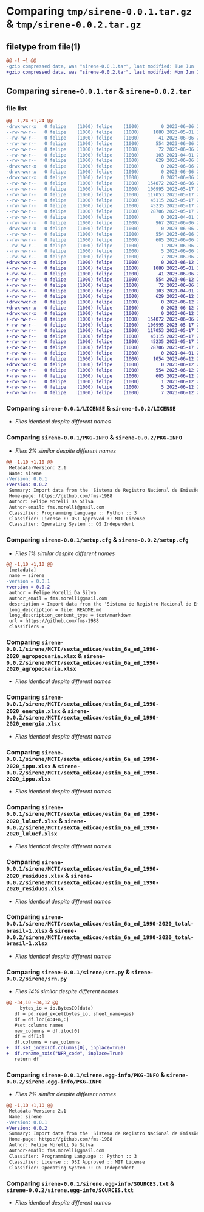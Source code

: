 # Comparing `tmp/sirene-0.0.1.tar.gz` & `tmp/sirene-0.0.2.tar.gz`

## filetype from file(1)

```diff
@@ -1 +1 @@
-gzip compressed data, was "sirene-0.0.1.tar", last modified: Tue Jun  6 21:47:10 2023, max compression
+gzip compressed data, was "sirene-0.0.2.tar", last modified: Mon Jun 12 20:58:46 2023, max compression
```

## Comparing `sirene-0.0.1.tar` & `sirene-0.0.2.tar`

### file list

```diff
@@ -1,24 +1,24 @@
-drwxrwxr-x   0 felipe    (1000) felipe    (1000)        0 2023-06-06 21:47:10.398411 sirene-0.0.1/
--rw-rw-r--   0 felipe    (1000) felipe    (1000)     1080 2023-05-01 17:49:02.000000 sirene-0.0.1/LICENSE
--rw-rw-r--   0 felipe    (1000) felipe    (1000)       41 2023-06-06 21:14:36.000000 sirene-0.0.1/MANIFEST.in
--rw-rw-r--   0 felipe    (1000) felipe    (1000)      554 2023-06-06 21:47:10.398411 sirene-0.0.1/PKG-INFO
--rw-rw-r--   0 felipe    (1000) felipe    (1000)       72 2023-06-06 21:09:38.000000 sirene-0.0.1/README.md
--rw-rw-r--   0 felipe    (1000) felipe    (1000)      103 2021-04-01 21:15:48.000000 sirene-0.0.1/pyproject.toml
--rw-rw-r--   0 felipe    (1000) felipe    (1000)      629 2023-06-06 21:47:10.398411 sirene-0.0.1/setup.cfg
-drwxrwxr-x   0 felipe    (1000) felipe    (1000)        0 2023-06-06 21:47:10.390411 sirene-0.0.1/sirene/
-drwxrwxr-x   0 felipe    (1000) felipe    (1000)        0 2023-06-06 21:47:10.386411 sirene-0.0.1/sirene/MCTI/
-drwxrwxr-x   0 felipe    (1000) felipe    (1000)        0 2023-06-06 21:47:10.398411 sirene-0.0.1/sirene/MCTI/sexta_edicao/
--rw-rw-r--   0 felipe    (1000) felipe    (1000)   154072 2023-06-06 21:32:26.000000 sirene-0.0.1/sirene/MCTI/sexta_edicao/estim_6a_ed_1990-2020_agropecuaria.xlsx
--rw-rw-r--   0 felipe    (1000) felipe    (1000)   106995 2023-05-17 20:22:59.000000 sirene-0.0.1/sirene/MCTI/sexta_edicao/estim_6a_ed_1990-2020_energia.xlsx
--rw-rw-r--   0 felipe    (1000) felipe    (1000)   117053 2023-05-17 20:23:08.000000 sirene-0.0.1/sirene/MCTI/sexta_edicao/estim_6a_ed_1990-2020_ippu.xlsx
--rw-rw-r--   0 felipe    (1000) felipe    (1000)    45115 2023-05-17 20:23:17.000000 sirene-0.0.1/sirene/MCTI/sexta_edicao/estim_6a_ed_1990-2020_lulucf.xlsx
--rw-rw-r--   0 felipe    (1000) felipe    (1000)    45235 2023-05-17 20:23:21.000000 sirene-0.0.1/sirene/MCTI/sexta_edicao/estim_6a_ed_1990-2020_residuos.xlsx
--rw-rw-r--   0 felipe    (1000) felipe    (1000)    28706 2023-05-17 20:23:25.000000 sirene-0.0.1/sirene/MCTI/sexta_edicao/estim_6a_ed_1990-2020_total-brasil-1.xlsx
--rw-rw-r--   0 felipe    (1000) felipe    (1000)        0 2021-04-01 21:15:48.000000 sirene-0.0.1/sirene/__init__.py
--rw-rw-r--   0 felipe    (1000) felipe    (1000)      967 2023-06-06 21:44:32.000000 sirene-0.0.1/sirene/srn.py
-drwxrwxr-x   0 felipe    (1000) felipe    (1000)        0 2023-06-06 21:47:10.390411 sirene-0.0.1/sirene.egg-info/
--rw-rw-r--   0 felipe    (1000) felipe    (1000)      554 2023-06-06 21:47:10.000000 sirene-0.0.1/sirene.egg-info/PKG-INFO
--rw-rw-r--   0 felipe    (1000) felipe    (1000)      605 2023-06-06 21:47:10.000000 sirene-0.0.1/sirene.egg-info/SOURCES.txt
--rw-rw-r--   0 felipe    (1000) felipe    (1000)        1 2023-06-06 21:47:10.000000 sirene-0.0.1/sirene.egg-info/dependency_links.txt
--rw-rw-r--   0 felipe    (1000) felipe    (1000)        5 2023-06-06 21:47:10.000000 sirene-0.0.1/sirene.egg-info/requires.txt
--rw-rw-r--   0 felipe    (1000) felipe    (1000)        7 2023-06-06 21:47:10.000000 sirene-0.0.1/sirene.egg-info/top_level.txt
+drwxrwxr-x   0 felipe    (1000) felipe    (1000)        0 2023-06-12 20:58:46.043776 sirene-0.0.2/
+-rw-rw-r--   0 felipe    (1000) felipe    (1000)     1080 2023-05-01 17:49:02.000000 sirene-0.0.2/LICENSE
+-rw-rw-r--   0 felipe    (1000) felipe    (1000)       41 2023-06-06 21:14:36.000000 sirene-0.0.2/MANIFEST.in
+-rw-rw-r--   0 felipe    (1000) felipe    (1000)      554 2023-06-12 20:58:46.043776 sirene-0.0.2/PKG-INFO
+-rw-rw-r--   0 felipe    (1000) felipe    (1000)       72 2023-06-06 21:09:38.000000 sirene-0.0.2/README.md
+-rw-rw-r--   0 felipe    (1000) felipe    (1000)      103 2021-04-01 21:15:48.000000 sirene-0.0.2/pyproject.toml
+-rw-rw-r--   0 felipe    (1000) felipe    (1000)      629 2023-06-12 20:58:46.047776 sirene-0.0.2/setup.cfg
+drwxrwxr-x   0 felipe    (1000) felipe    (1000)        0 2023-06-12 20:58:46.035776 sirene-0.0.2/sirene/
+drwxrwxr-x   0 felipe    (1000) felipe    (1000)        0 2023-06-12 20:58:46.031776 sirene-0.0.2/sirene/MCTI/
+drwxrwxr-x   0 felipe    (1000) felipe    (1000)        0 2023-06-12 20:58:46.043776 sirene-0.0.2/sirene/MCTI/sexta_edicao/
+-rw-rw-r--   0 felipe    (1000) felipe    (1000)   154072 2023-06-06 21:32:26.000000 sirene-0.0.2/sirene/MCTI/sexta_edicao/estim_6a_ed_1990-2020_agropecuaria.xlsx
+-rw-rw-r--   0 felipe    (1000) felipe    (1000)   106995 2023-05-17 20:22:59.000000 sirene-0.0.2/sirene/MCTI/sexta_edicao/estim_6a_ed_1990-2020_energia.xlsx
+-rw-rw-r--   0 felipe    (1000) felipe    (1000)   117053 2023-05-17 20:23:08.000000 sirene-0.0.2/sirene/MCTI/sexta_edicao/estim_6a_ed_1990-2020_ippu.xlsx
+-rw-rw-r--   0 felipe    (1000) felipe    (1000)    45115 2023-05-17 20:23:17.000000 sirene-0.0.2/sirene/MCTI/sexta_edicao/estim_6a_ed_1990-2020_lulucf.xlsx
+-rw-rw-r--   0 felipe    (1000) felipe    (1000)    45235 2023-05-17 20:23:21.000000 sirene-0.0.2/sirene/MCTI/sexta_edicao/estim_6a_ed_1990-2020_residuos.xlsx
+-rw-rw-r--   0 felipe    (1000) felipe    (1000)    28706 2023-05-17 20:23:25.000000 sirene-0.0.2/sirene/MCTI/sexta_edicao/estim_6a_ed_1990-2020_total-brasil-1.xlsx
+-rw-rw-r--   0 felipe    (1000) felipe    (1000)        0 2021-04-01 21:15:48.000000 sirene-0.0.2/sirene/__init__.py
+-rw-rw-r--   0 felipe    (1000) felipe    (1000)     1054 2023-06-12 20:57:50.000000 sirene-0.0.2/sirene/srn.py
+drwxrwxr-x   0 felipe    (1000) felipe    (1000)        0 2023-06-12 20:58:46.035776 sirene-0.0.2/sirene.egg-info/
+-rw-rw-r--   0 felipe    (1000) felipe    (1000)      554 2023-06-12 20:58:46.000000 sirene-0.0.2/sirene.egg-info/PKG-INFO
+-rw-rw-r--   0 felipe    (1000) felipe    (1000)      605 2023-06-12 20:58:46.000000 sirene-0.0.2/sirene.egg-info/SOURCES.txt
+-rw-rw-r--   0 felipe    (1000) felipe    (1000)        1 2023-06-12 20:58:46.000000 sirene-0.0.2/sirene.egg-info/dependency_links.txt
+-rw-rw-r--   0 felipe    (1000) felipe    (1000)        5 2023-06-12 20:58:46.000000 sirene-0.0.2/sirene.egg-info/requires.txt
+-rw-rw-r--   0 felipe    (1000) felipe    (1000)        7 2023-06-12 20:58:46.000000 sirene-0.0.2/sirene.egg-info/top_level.txt
```

### Comparing `sirene-0.0.1/LICENSE` & `sirene-0.0.2/LICENSE`

 * *Files identical despite different names*

### Comparing `sirene-0.0.1/PKG-INFO` & `sirene-0.0.2/PKG-INFO`

 * *Files 2% similar despite different names*

```diff
@@ -1,10 +1,10 @@
 Metadata-Version: 2.1
 Name: sirene
-Version: 0.0.1
+Version: 0.0.2
 Summary: Import data from the 'Sistema de Registro Nacional de Emissões' (SIRENE) from MCTI
 Home-page: https://github.com/fms-1988
 Author: Felipe Morelli Da Silva
 Author-email: fms.morelli@gmail.com
 Classifier: Programming Language :: Python :: 3
 Classifier: License :: OSI Approved :: MIT License
 Classifier: Operating System :: OS Independent
```

### Comparing `sirene-0.0.1/setup.cfg` & `sirene-0.0.2/setup.cfg`

 * *Files 1% similar despite different names*

```diff
@@ -1,10 +1,10 @@
 [metadata]
 name = sirene
-version = 0.0.1
+version = 0.0.2
 author = Felipe Morelli Da Silva
 author_email = fms.morelli@gmail.com
 description = Import data from the 'Sistema de Registro Nacional de Emissões' (SIRENE) from MCTI
 long_description = file: README.md
 long_description_content_type = text/markdown
 url = https://github.com/fms-1988
 classifiers =
```

### Comparing `sirene-0.0.1/sirene/MCTI/sexta_edicao/estim_6a_ed_1990-2020_agropecuaria.xlsx` & `sirene-0.0.2/sirene/MCTI/sexta_edicao/estim_6a_ed_1990-2020_agropecuaria.xlsx`

 * *Files identical despite different names*

### Comparing `sirene-0.0.1/sirene/MCTI/sexta_edicao/estim_6a_ed_1990-2020_energia.xlsx` & `sirene-0.0.2/sirene/MCTI/sexta_edicao/estim_6a_ed_1990-2020_energia.xlsx`

 * *Files identical despite different names*

### Comparing `sirene-0.0.1/sirene/MCTI/sexta_edicao/estim_6a_ed_1990-2020_ippu.xlsx` & `sirene-0.0.2/sirene/MCTI/sexta_edicao/estim_6a_ed_1990-2020_ippu.xlsx`

 * *Files identical despite different names*

### Comparing `sirene-0.0.1/sirene/MCTI/sexta_edicao/estim_6a_ed_1990-2020_lulucf.xlsx` & `sirene-0.0.2/sirene/MCTI/sexta_edicao/estim_6a_ed_1990-2020_lulucf.xlsx`

 * *Files identical despite different names*

### Comparing `sirene-0.0.1/sirene/MCTI/sexta_edicao/estim_6a_ed_1990-2020_residuos.xlsx` & `sirene-0.0.2/sirene/MCTI/sexta_edicao/estim_6a_ed_1990-2020_residuos.xlsx`

 * *Files identical despite different names*

### Comparing `sirene-0.0.1/sirene/MCTI/sexta_edicao/estim_6a_ed_1990-2020_total-brasil-1.xlsx` & `sirene-0.0.2/sirene/MCTI/sexta_edicao/estim_6a_ed_1990-2020_total-brasil-1.xlsx`

 * *Files identical despite different names*

### Comparing `sirene-0.0.1/sirene/srn.py` & `sirene-0.0.2/sirene/srn.py`

 * *Files 14% similar despite different names*

```diff
@@ -34,10 +34,12 @@
     bytes_io = io.BytesIO(data)
   df = pd.read_excel(bytes_io, sheet_name=gas)
   df = df.loc[4:4+n,:]
   #set columns names
   new_columns = df.iloc[0]
   df = df[1:]
   df.columns = new_columns
+  df.set_index(df.columns[0], inplace=True)
+  df.rename_axis("NFR_code", inplace=True)
   return df
```

### Comparing `sirene-0.0.1/sirene.egg-info/PKG-INFO` & `sirene-0.0.2/sirene.egg-info/PKG-INFO`

 * *Files 2% similar despite different names*

```diff
@@ -1,10 +1,10 @@
 Metadata-Version: 2.1
 Name: sirene
-Version: 0.0.1
+Version: 0.0.2
 Summary: Import data from the 'Sistema de Registro Nacional de Emissões' (SIRENE) from MCTI
 Home-page: https://github.com/fms-1988
 Author: Felipe Morelli Da Silva
 Author-email: fms.morelli@gmail.com
 Classifier: Programming Language :: Python :: 3
 Classifier: License :: OSI Approved :: MIT License
 Classifier: Operating System :: OS Independent
```

### Comparing `sirene-0.0.1/sirene.egg-info/SOURCES.txt` & `sirene-0.0.2/sirene.egg-info/SOURCES.txt`

 * *Files identical despite different names*

